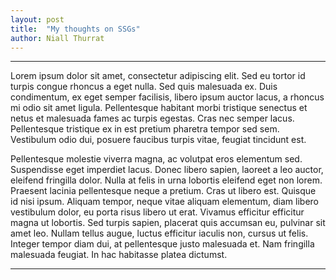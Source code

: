```yaml
---
layout: post
title:  "My thoughts on SSGs"
author: Niall Thurrat
---
```


***
Lorem ipsum dolor sit amet, consectetur adipiscing elit. Sed eu tortor id turpis congue rhoncus a eget nulla. Sed quis malesuada ex. Duis condimentum, ex eget semper facilisis, libero ipsum auctor lacus, a rhoncus mi odio sit amet ligula. Pellentesque habitant morbi tristique senectus et netus et malesuada fames ac turpis egestas. Cras nec semper lacus. Pellentesque tristique ex in est pretium pharetra tempor sed sem. Vestibulum odio dui, posuere faucibus turpis vitae, feugiat tincidunt est.

Pellentesque molestie viverra magna, ac volutpat eros elementum sed. Suspendisse eget imperdiet lacus. Donec libero sapien, laoreet a leo auctor, eleifend fringilla dolor. Nulla at felis in urna lobortis eleifend eget non lorem. Praesent lacinia pellentesque neque a pretium. Cras ut libero est. Quisque id nisi ipsum. Aliquam tempor, neque vitae aliquam elementum, diam libero vestibulum dolor, eu porta risus libero ut erat. Vivamus efficitur efficitur magna ut lobortis. Sed turpis sapien, placerat quis accumsan eu, pulvinar sit amet leo. Nullam tellus augue, luctus efficitur iaculis non, cursus ut felis. Integer tempor diam dui, at pellentesque justo malesuada et. Nam fringilla malesuada feugiat. In hac habitasse platea dictumst.

***